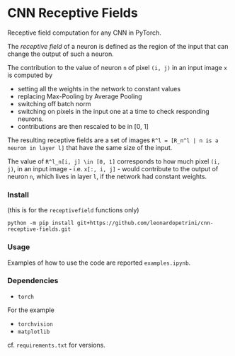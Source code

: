 # CNN Receptive Fields
Receptive field computation for any CNN in PyTorch.

The *receptive field* of a neuron is defined as the region of the input that can change the output of such a neuron. 

The contribution to the value of neuron `n` of pixel `(i, j)` in an input image `x` is computed by 
- setting all the weights in the network to constant values
- replacing Max-Pooling by Average Pooling
- switching off batch norm
- switching on pixels in the input one at a time to check responding neurons. 
- contributions are then rescaled to be in [0, 1]

The resulting receptive fields are a set of images `R^l = [R_n^l | n is a neuron in layer l]` that have the same size of the input. 

The value of `R^l_n[i, j] \in [0, 1]` corresponds to how much pixel `(i, j)`, in an input image - i.e. `x[:, i, j]` - would contribute to the output of neuron `n`, which lives in layer `l`, if the network had constant weights. 

### Install
(this is for the `receptivefield` functions only)
```
python -m pip install git+https://github.com/leonardopetrini/cnn-receptive-fields.git
```
### Usage
Examples of how to use the code are reported `examples.ipynb`.
### Dependencies
- `torch`

For the example
- `torchvision`
- `matplotlib`

cf. `requirements.txt` for versions.
